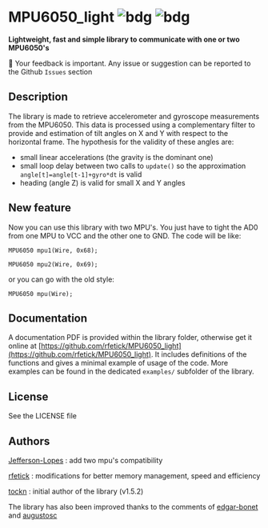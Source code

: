 # MPU6050_light ![bdg](https://img.shields.io/github/license/Jefferson-Lopes/TwoMPU6050) ![bdg](https://img.shields.io/github/v/release/Jefferson-Lopes/TwoMPU6050) 

**Lightweight, fast and simple library to communicate with one or two MPU6050's**

:arrows_counterclockwise: Your feedback is important. Any issue or suggestion can be reported to the Github `Issues` section


## Description

The library is made to retrieve accelerometer and gyroscope measurements from the MPU6050. This data is processed using a complementary filter to provide and estimation of tilt angles on X and Y with respect to the horizontal frame. The hypothesis for the validity of these angles are:
* small linear accelerations (the gravity is the dominant one)
* small loop delay between two calls to `update()` so the approximation `angle[t]=angle[t-1]+gyro*dt` is valid
* heading (angle Z) is valid for small X and Y angles

## New feature

Now you can use this library with two MPU's. You just have to tight the AD0 from one MPU to VCC and the other one to GND. The code will be like:

`MPU6050 mpu1(Wire, 0x68);`

`MPU6050 mpu2(Wire, 0x69);`

or you can go with the old style:

`MPU6050 mpu(Wire);`

## Documentation

A documentation PDF is provided within the library folder, otherwise get it online at [https://github.com/rfetick/MPU6050_light](https://github.com/rfetick/MPU6050_light). It includes definitions of the functions and gives a minimal example of usage of the code. More examples can be found in the dedicated `examples/` subfolder of the library.

## License

See the LICENSE file

## Authors

[Jefferson-Lopes](https://github.com/Jefferson-Lopes) : add two mpu's compatibility

[rfetick](https://github.com/rfetick) : modifications for better memory management, speed and efficiency

[tockn](https://github.com/tockn) : initial author of the library (v1.5.2)

The library has also been improved thanks to the comments of [edgar-bonet](https://github.com/edgar-bonet) and [augustosc](https://github.com/augustosc)
